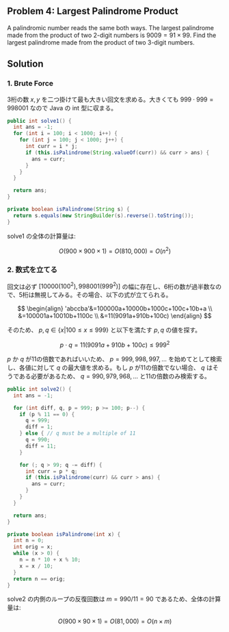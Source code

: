 ## Problem 4: Largest Palindrome Product

A palindromic number reads the same both ways. The largest palindrome made from the product of two $2$-digit numbers is $9009 = 91 \times 99$.
Find the largest palindrome made from the product of two $3$-digit numbers.

## Solution
### 1. Brute Force
3桁の数 $x,y$ を二つ掛けて最も大きい回文を求める。大きくても $999 \cdot 999 = 998001$ なので Java の int 型に収まる。

```java
public int solve1() {
  int ans = -1;
  for (int i = 100; i < 1000; i++) {
    for (int j = 100; j < 1000; j++) {
      int curr = i * j;
      if (this.isPalindrome(String.valueOf(curr)) && curr > ans) {
        ans = curr;
      }
    }
  }

  return ans;
}

private boolean isPalindrome(String s) {
  return s.equals(new StringBuilder(s).reverse().toString());
}
```

solve1 の全体の計算量は:

$$
O(900 \times 900 \times 1) = O(810,000) = O(n^2)
$$

### 2. 数式を立てる
回文は必ず $[10000(100^2), 998001(999^2)]$ の幅に存在し、6桁の数が過半数なので、5桁は無視してみる。その場合、以下の式が立てられる。

$$
\begin{align}
 'abccba'&=100000a+10000b+1000c+100c+10b+a \\
 &=100001a+10010b+1100c \\
 &=11(9091a+910b+100c)
\end{align}
$$

そのため、 $p,q \in \left\lbrace x | 100 \le x \le 999 \right\rbrace$ と以下を満たす $p,q$ の値を探す。

$$
p \cdot q = 11(9091a + 910b + 100c) \le 999^2
$$

$p$ か $q$ が11の倍数であればいいため、 $p=999,998,997,...$ を始めてとして検索し、各値に対して $q$ の最大値を求める。もし $p$ が11の倍数でない場合、 $q$ はそうである必要があるため、 $q=990,979,968,...$ と11の倍数のみ検索する。

```java
public int solve2() {
  int ans = -1;

  for (int diff, q, p = 999; p >= 100; p--) {
    if (p % 11 == 0) {
      q = 999;
      diff = 1;
    } else { // q must be a multiple of 11
      q = 990;
      diff = 11;
    }

    for (; q > 99; q -= diff) {
      int curr = p * q;
      if (this.isPalindrome(curr) && curr > ans) {
        ans = curr;
      }
    }
  }

  return ans;
}

private boolean isPalindrome(int x) {
  int n = 0;
  int orig = x;
  while (x > 0) {
    n = n * 10 + x % 10;
    x = x / 10;
  }
  return n == orig;
}
```

solve2 の内側のループの反復回数は $m = 990/11 = 90$ であるため、全体の計算量は:

$$
O(900 \times 90 \times 1) = O(81,000) = O(n \times m)
$$
